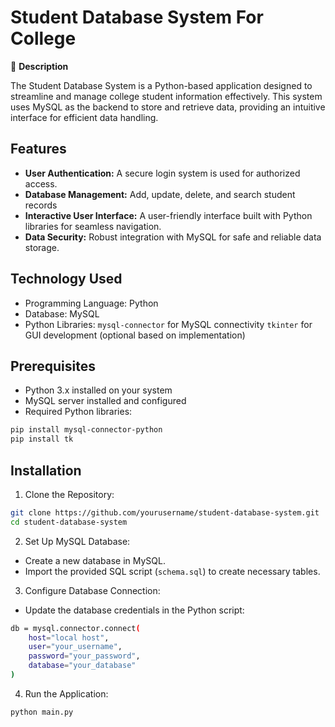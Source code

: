 
# Student Database System For College

📘 **Description**

The Student Database System is a Python-based application designed to streamline and manage college student information effectively. This system uses MySQL as the backend to store and retrieve data, providing an intuitive interface for efficient data handling.
## Features

- **User Authentication:** A secure login system is used for authorized access.
- **Database Management:** Add, update, delete, and search student records
- **Interactive User Interface:** A user-friendly interface built with Python libraries for seamless navigation.
- **Data Security:** Robust integration with MySQL for safe and reliable data storage.


## Technology Used
- Programming Language: Python
- Database: MySQL
- Python Libraries: `mysql-connector` for MySQL connectivity
  `tkinter` for GUI development (optional based on implementation)
## Prerequisites
- Python 3.x installed on your system
- MySQL server installed and configured
- Required Python libraries:

```bash
pip install mysql-connector-python  
pip install tk  
```
## Installation

1. Clone the Repository:

```bash
git clone https://github.com/yourusername/student-database-system.git  
cd student-database-system
```
2. Set Up MySQL Database:
- Create a new database in MySQL.
- Import the provided SQL script (`schema.sql`) to create necessary tables.
3. Configure Database Connection:
- Update the database credentials in the Python script:

```bash
db = mysql.connector.connect(
    host="local host",
    user="your_username",
    password="your_password",
    database="your_database"
)
```
4. Run the Application:

```bash
python main.py  
```



